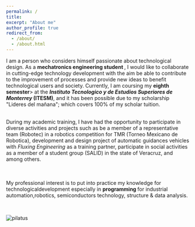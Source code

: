 ```yaml
---
permalink: /
title:
excerpt: "About me"
author_profile: true
redirect_from:
  - /about/
  - /about.html
---
```


<p style='text-align: justify;'>


I am a person who considers himself passionate about technological design. As a <b>mechatronics engineering student </b>, I would like to collaborate in cutting-edge technology development with the aim be able to contribute to the improvement of processes and provide new ideas to benefit technological users and society. Currently, I am coursing my <b> eighth semester</b>> at the <b> <i>Instituto Tecnologico y de Estudios  Superiores  de Monterrey </i> (ITESM)</b>, and it has been possible due to my scholarship "Lideres del mañana"; which covers 100% of my scholar tuition. 
<br><br>

During my academic training, I have had the opportunity to participate in diverse activities and projects such as be a member of a representative team (Robotec) in a robotics competition for TMR (Torneo Mexicano de Robotica), development and design project of automatic guidances vehicles with <i>Fluxing Engineering</i> as a training partner, participate in social activities as a member of a student group (SALID) in the state of Veracruz, and among others.

<br><br>
My professional interest is to put into practice my knowledge for technologicaldevelopment especially in <b> programming </b>for industrial automation,robotics, semiconductors technology, structure & data analysis.
 </p>
<br>
<!--<p><a href="https://tec.mx/es/noticias/guadalajara/investigacion/mecatronicos-del-tec-trabajan-para-crear-movilidad-autonoma" title="Github">Official notice</a></p>-->

![pilatus](/images/Main1.gif)
